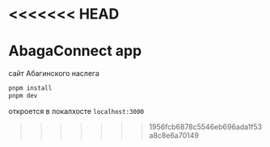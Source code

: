 <<<<<<< HEAD
=======
# AbagaConnect app
сайт Абагинского наслега

```bash
pnpm install
pnpm dev
```
откроется в локалхосте
 `localhost:3000` 

>>>>>>> 1956fcb6878c5546eb696ada1f53a8c8e6a70149
